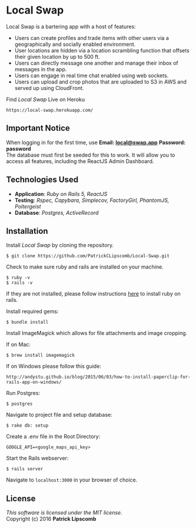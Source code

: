 #  Local Swap

Local Swap is a bartering app with a host of features:
* Users can create profiles and trade items with other users via a geographically and socially enabled environment.
* User locations are hidden via a location scrambling function that offsets their given location by up to 500 ft.
* Users can directly message one another and manage their inbox of messages in the app.
* Users can engage in real time chat enabled using web sockets.
* Users can upload and crop photos that are uploaded to S3 in AWS and served up using CloudFront.

Find *Local Swap* Live on Heroku
```
https://local-swap.herokuapp.com/
```

##  Important Notice

When logging in for the first time, use **Email: local@swap.app**  **Password: password**  
The database must first be seeded for this to work. It will allow you to access all features, including the ReactJS Admin Dashboard.

## Technologies Used

* **Application**: *Ruby on Rails 5, ReactJS*<br>
* **Testing**: *Rspec, Capybara, Simplecov, FactoryGirl, PhantomJS, Poltergeist*<br>
* **Database**: *Postgres, ActiveRecord*

Installation
------------

Install *Local Swap* by cloning the repository.  
```
$ git clone https://github.com/PatrickCLipscomb/Local-Swap.git
```

Check to make sure ruby and rails are installed on your machine.  
```
$ ruby -v
$ rails -v
```
If they are not installed, please follow instructions [here](http://guides.rubyonrails.org/getting_started.html#installing-rails) to install ruby on rails.

Install required gems:
```
$ bundle install
```

Install ImageMagick which allows for file attachments and image cropping.

If on Mac:
```
$ brew install imagemagick
```
If on Windows please follow this guide:
```
http://andystu.github.io/blog/2015/06/03/how-to-install-paperclip-for-rails-app-on-windows/
```

Run Postgres:
```
$ postgres
```

Navigate to project file and setup database:
```
$ rake db: setup
```

Create a .env file in the Root Directory:
```
GOOGLE_API=<google_maps_api_key>
```

Start the Rails webserver:
```
$ rails server
```

Navigate to `localhost:3000` in your browser of choice.

License
-------
_This software is licensed under the MIT license._<br>
Copyright (c) 2016 **Patrick Lipscomb**
